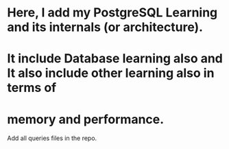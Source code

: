 # Here, I add my PostgreSQL Learning and its internals (or architecture).
# It include Database learning also and It also include other learning also in terms of 
# memory and performance.

Add all queries files in the repo.
